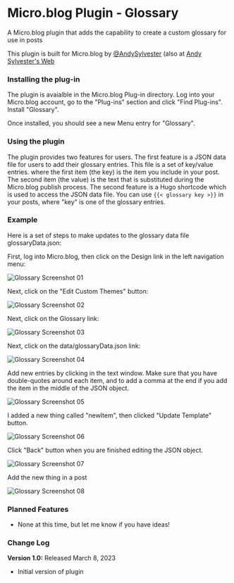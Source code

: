 # Micro.blog Plugin - Glossary
A Micro.blog plugin that adds the capability to create a custom glossary for use in posts

This plugin is built for Micro.blog by [@AndySylvester](https://micro.blog/andysylvester) (also at [Andy Sylvester's Web](https://andysylvester.com/)

### Installing the plug-in

The plugin is avaialble in the Micro.blog Plug-in directory. Log into your Micro.blog account, go to the "Plug-ins" section and click "Find Plug-ins". Install "Glossary".

Once installed, you should see a new Menu entry for "Glossary".

### Using the plugin

The plugin provides two features for users. The first feature is a JSON data file for users to add their glossary entries. This file is a set of key/value entries. where the first item (the key) is the item you include in your post. The second item (the value) is the text that is substituted during the Micro.blog publish process. The second feature is a Hugo shortcode which is used to access the JSON data file.  You can use `{{< glossary key >}}` in your posts, where "key" is one of the glossary entries.

### Example

Here is a set of steps to make updates to the glossary data file glossaryData.json:

First, log into Micro.blog, then click on the Design link in the left navigation menu:

![Glossary Screenshot 01](https://github.com/andysylvester/plugin-glossary/blob/cd224ee0ec834b2655249aeaae4d86bd007af9ea/static/images/GlosaaryPic_01.png)

Next, click on the "Edit Custom Themes" button:

![Glossary Screenshot 02](https://github.com/andysylvester/plugin-glossary/blob/96ba17c39adb8a871c7039f1a2182ba488c67047/static/images/GlosaaryPic_02.png)

Next, click on the Glossary link:

![Glossary Screenshot 03](https://github.com/andysylvester/plugin-glossary/blob/96ba17c39adb8a871c7039f1a2182ba488c67047/static/images/GlosaaryPic_03.png)

Next, click on the data/glossaryData.json link:

![Glossary Screenshot 04](https://github.com/andysylvester/plugin-glossary/blob/96ba17c39adb8a871c7039f1a2182ba488c67047/static/images/GlosaaryPic_04.png)

Add new entries by clicking in the text window. Make sure that you have double-quotes around each item, and to add a comma at the end if you add the item in the middle of the JSON object.

![Glossary Screenshot 05](https://github.com/andysylvester/plugin-glossary/blob/96ba17c39adb8a871c7039f1a2182ba488c67047/static/images/GlosaaryPic_05.png)

I added a new thing called "newItem", then clicked "Update Template" button.

![Glossary Screenshot 06](https://github.com/andysylvester/plugin-glossary/blob/96ba17c39adb8a871c7039f1a2182ba488c67047/static/images/GlosaaryPic_06.png)

Click "Back" button when you are finished editing the JSON object.

![Glossary Screenshot 07](https://github.com/andysylvester/plugin-glossary/blob/96ba17c39adb8a871c7039f1a2182ba488c67047/static/images/GlosaaryPic_07.png)

Add the new thing in a post

![Glossary Screenshot 08](https://github.com/andysylvester/plugin-glossary/blob/96ba17c39adb8a871c7039f1a2182ba488c67047/static/images/GlosaaryPic_08.png)




### Planned Features

* None at this time, but let me know if you have ideas!

### Change Log

**Version 1.0:** Released March 8, 2023
- Initial version of plugin
